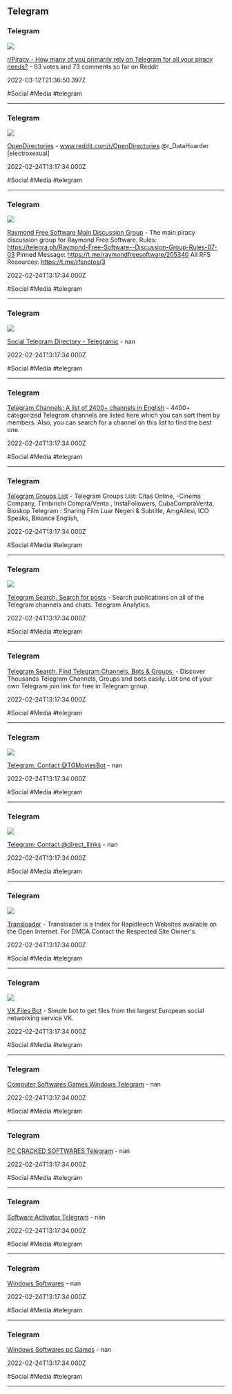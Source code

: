 ## Telegram

### Telegram

![](https://share.redd.it/preview/post/hpzcq3)

[r/Piracy - How many of you primarily rely on Telegram for all your piracy needs?](https://www.reddit.com/r/Piracy/comments/hpzcq3/how_many_of_you_primarily_rely_on_telegram_for) - 93 votes and 73 comments so far on Reddit

2022-03-12T21:36:50.397Z

#Social #Media #telegram

---

### Telegram

![](https://cdn5.telegram-cdn.org/file/VWZa_GnRo9MUCudkMnNPAQjPU_a6ck3koin9QwOJlc_HvyYFV-zoO_vMzZm_DyWKzyv5Nh39hk7bhjtqT8ndd0dOdgrjcQ0Xqh_MKhCUQwovuW3bpvHoMF45dvUYEZK_BQTjEEvvnTwRq-8r_eWiOV5hLUcSPLrPTnU8YE3rN30246trIhf4-QTT5SBRyB-eUvwz0BmY1OufrY5DZNBmHmlBaXlTF95lHvWqdeTEsS4EqwYEix9JRWE8D8KMWpcJMvUzB97LFuIurXi_orrbp9t7-DYoBMuZndKJ4w_mi_aHp8BkvQVjX5MNU-IFpoq4fbSArfcUa9LST8DCo8V2qA.jpg)

[OpenDirectories](https://t.me/r_OpenDirectories) - www.reddit.com/r/OpenDirectories	@r_DataHoarder		[electroxexual]

2022-02-24T13:17:34.000Z

#Social #Media #telegram

---

### Telegram

![](https://cdn5.telegram-cdn.org/file/NsfvNDe1UXYdbGHQONzUD7vq9mCnSv-BApo4FkRcSWunWiqt2ZZ9cWdhojrUjR6B2JGO0Ze16PPIl3ppZptZOi4iuWbycI88YD9zYWFBA6LU2i2ZsNkNPAcXfz35INyJrbuTN1Tf6G1_uthvfdqKXwMC0-PUqG99CB1bd9n2x8BDDvTRt49QJwBviveTRWnWBHIPNZklyFGkd-nN4W9dvN-kWBuluS8S2GbKc6t48QfiXxhw7h6L3LaaDB4oV5clMWgl9voP2r34aD4KF_TmWryZlGdAx0m8wpbAw-8UVNzsbsVeznbzrEKdhUl7ttwM3v5UvlrsjAdLY4o-a4Usnw.jpg)

[Raymond Free Software Main Discussion Group](https://t.me/raymondfreesoftware) - The main piracy discussion group for Raymond Free Software.		 Rules: https://telegra.ph/Raymond-Free-Software--Discussion-Group-Rules-07-03		 Pinned Message: https://t.me/raymondfreesoftware/205340		 All RFS Resources: https://t.me/rfsnotes/3

2022-02-24T13:17:34.000Z

#Social #Media #telegram

---

### Telegram

![](https://telegramic.org/static/assets/img/logo.png)

[Social Telegram Directory - Telegramic](https://telegramic.org) - nan

2022-02-24T13:17:34.000Z

#Social #Media #telegram

---

### Telegram

[Telegram Channels: A list of 2400+ channels in English](https://telegramchannels.me/channels) - 4400+ categorized Telegram channels are listed here which you can sort them by members. Also, you can search for a channel on this list to find the best one.

2022-02-24T13:17:34.000Z

#Social #Media #telegram

---

### Telegram

[Telegram Groups List](https://tgram.io) - Telegram Groups List: Citas Online,  -Cinema Company, Timbirichi Compra/Venta  , InstaFollowers, CubaCompraVenta, Bioskop Telegram : Sharing Film Luar Negeri & Subtitle, AmgAilesi, ICO Speaks, Binance English,

2022-02-24T13:17:34.000Z

#Social #Media #telegram

---

### Telegram

![](https://tgstat.com/preview/ac690b8a96d8bb535cc2a524e8f7e06d-widget.png)

[Telegram Search. Search for posts](https://tgstat.com/search) - Search publications on all of the Telegram channels and chats. Telegram Analytics.

2022-02-24T13:17:34.000Z

#Social #Media #telegram

---

### Telegram

[Telegram Search. Find Telegram Channels, Bots & Groups.](https://xtea.io/ts_en.html#gsc.tab=0) - Discover Thousands Telegram Channels, Groups and bots easily. List one of your own Telegram join link for free in Telegram group.

2022-02-24T13:17:34.000Z

#Social #Media #telegram

---

### Telegram

![](https://telegram.org/img/t_logo.png)

[Telegram: Contact @TGMoviesBot](https://t.me/TGMoviesBot) - nan

2022-02-24T13:17:34.000Z

#Social #Media #telegram

---

### Telegram

![](https://telegram.org/img/t_logo.png)

[Telegram: Contact @direct_llinks](https://t.me/direct_llinks) - nan

2022-02-24T13:17:34.000Z

#Social #Media #telegram

---

### Telegram

![](https://cdn1.telegram-cdn.org/file/DlmKgaaBAs2W8-GojbaZ1rha8GKPTlBi8A-_-HVSBPQNtOiWZ5lKTGlTuBwIV7KK6dvh_JSuEXY0dfo4OS4UzNKTtB6gwioo9HTHKlpRFhYy-C5ptftG1y0_S2f0DHHJNmWvHSX7vgCgZoFhaWA2Ua-0p3X4o3Aoz3ESqgqH6fXbZn0VyNmKnZGAUblJFjq-o3enot0GDE8JjjawLDLTt3RrlKIk3QC2ETepdSqiH8JKu3dIv6qj_fVwHPZJyO_WJfoOXmckOQAoPoQRH0EdwGpAR7wOhDNtLD32W7TVJtLkwulW0oJ6vvjSpBLGNod2XS231luWP5FqtafZ_Z4PTA.jpg)

[Transloader](https://t.me/transload) - Transloader is a Index for Rapidleech Websites available on the Open Internet.	For DMCA Contact the Respected Site Owner's.

2022-02-24T13:17:34.000Z

#Social #Media #telegram

---

### Telegram

![](https://telegram.org/img/t_logo.png)

[VK Files Bot](https://t.me/VKFiles_Bot) - Simple bot to get files from the largest European social networking service VK.

2022-02-24T13:17:34.000Z

#Social #Media #telegram

---

### Telegram

[Computer Softwares Games Windows Telegram](https://www.tg-me.com/Computer_Softwares_Games_Windows) - nan

2022-02-24T13:17:34.000Z

#Social #Media #telegram

---

### Telegram

[PC CRACKED SOFTWARES Telegram](https://www.tg-me.com/pc_cracked_softwares) - nan

2022-02-24T13:17:34.000Z

#Social #Media #telegram

---

### Telegram

[Software Activator Telegram](https://www.tg-me.com/softwareactivator) - nan

2022-02-24T13:17:34.000Z

#Social #Media #telegram

---

### Telegram

[Windows Softwares](https://www.tg-me.com/windows_softwares) - nan

2022-02-24T13:17:34.000Z

#Social #Media #telegram

---

### Telegram

[Windows Softwares pc Games](https://www.tg-me.com/Windows_Softwares_Pc_Games) - nan

2022-02-24T13:17:34.000Z

#Social #Media #telegram

---
